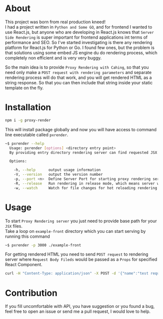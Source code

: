 # About
This project was born from real production kneed! <br/>
I had a project written in `Python and Some GO`, and for frontend I wanted to use React.js, but 
anyone who are developing in React.js knows that `Server Side Rendering` is super important for frontend applications int terms of 
performance and SEO. So I've started investigating is there any rendering platform for React.js for Python or Go. I found few ones, but 
the problem is that solutions using some embed JS engine du do rendering process, which completely non efficient and is very very buggy.

So the main idea is to provide `Proxy Rendering with Cahing`, so that you need only make a `POST request with rendering parameters` 
and separate rendering process will do that work, and you will get rendered HTML as a string response. So that you can then include that string 
inside your static template on the fly.

# Installation
```bash
npm i -g proxy-render
```
This will install package globally and now you will have access to command line executable called `pxrender`.
```bash
~$ pxrender --help
  Usage: pxrender [options] <directory entry point> 
  By providing entry directory rendering server can find requested JSX file by URL path/name

  Options:

    -h, --help      output usage information
    -V, --version   output the version number
    -p, --port <n>  Define Server Port for starting proxy rendering server
    -R, --release   Run rendering in release mode, which means server will make a caching and a lot more!
    -w, --watch     Watch for file changes for hot reloading rendering process during development

```

# Usage
To start `Proxy Rendering server` you just need to provide base path for your `JSX` files.<br/>
Take a loop on `example-front` directory which you can start serving by running this command
```bash
~$ pxrender -p 3000 ./example-front
```
For getting rendered HTML you need to send `POST request` to rendering server where `Request Body Fileds` would be 
passed as a `Props` for specified React Component.
```bash
curl -H "Content-Type: application/json" -X POST -d '{"name":"test request"}' http://localhost:3000/app.jsx
```

# Contribution
If you fill uncomfortable with API, you have suggestion or you found a bug, 
feel free to open an issue or send me a pull request, I would love to help.
